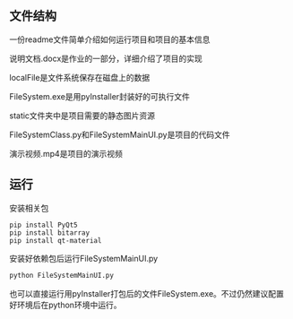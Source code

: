 ## 文件结构

一份readme文件简单介绍如何运行项目和项目的基本信息

说明文档.docx是作业的一部分，详细介绍了项目的实现

localFile是文件系统保存在磁盘上的数据

FileSystem.exe是用pyInstaller封装好的可执行文件

static文件夹中是项目需要的静态图片资源

FileSystemClass.py和FileSystemMainUI.py是项目的代码文件

演示视频.mp4是项目的演示视频

## 运行

安装相关包

```Shell
pip install PyQt5
pip install bitarray
pip install qt-material
```

安装好依赖包后运行FileSystemMainUI.py

```bash
python FileSystemMainUI.py
```

也可以直接运行用pyInstaller打包后的文件FileSystem.exe。不过仍然建议配置好环境后在python环境中运行。
